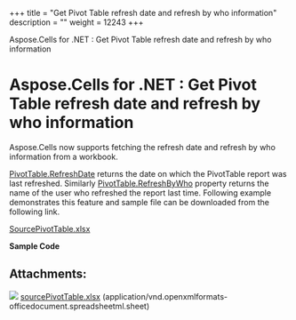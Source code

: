 +++
title = "Get Pivot Table refresh date and refresh by who information" 
description = "" 
weight = 12243 
+++

Aspose.Cells for .NET : Get Pivot Table refresh date and refresh by who information  

# Aspose.Cells for .NET : Get Pivot Table refresh date and refresh by who information


Aspose.Cells now supports fetching the refresh date and refresh by who information from a workbook.

[PivotTable.RefreshDate](https://apireference.aspose.com/net/cells/aspose.cells.pivot/pivottable/properties/refreshdate) returns the date on which the PivotTable report was last refreshed. Similarly [PivotTable.RefreshByWho](https://apireference.aspose.com/net/cells/aspose.cells.pivot/pivottable/properties/refreshedbywho) property returns the name of the user who refreshed the report last time. Following example demonstrates this feature and sample file can be downloaded from the following link.

[SourcePivotTable.xlsx](https://docs2.aspose.com/cells/net/attachments/77365364/77496335.xlsx)

**Sample Code**

## Attachments:

![](https://docs2.aspose.com/cells/net/images/icons/bullet_blue.gif) [sourcePivotTable.xlsx](https://docs2.aspose.com/cells/net/attachments/77365364/77496335.xlsx) (application/vnd.openxmlformats-officedocument.spreadsheetml.sheet)  

